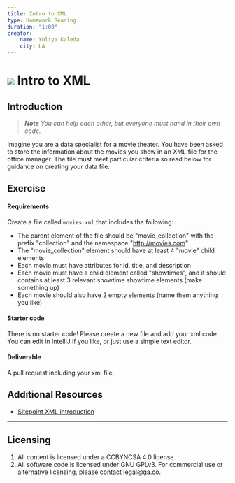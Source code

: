 ```yaml
---
title: Intro to XML
type: Homework Reading
duration: "1:00"
creator:
    name: Yuliya Kaleda
    city: LA
---
```

# ![](https://ga-dash.s3.amazonaws.com/production/assets/logo-9f88ae6c9c3871690e33280fcf557f33.png) Intro to XML

## Introduction

> ***Note*** _You can help each other, but everyone must hand in their own code._

 Imagine you are a data specialist for a movie theater. You have been asked to store the information about the movies you show in an XML file for the office manager. The file must meet particular criteria so read below for guidance on creating your data file.   

## Exercise

#### Requirements

Create a file called `movies.xml` that includes the following:

- The parent element of the file should be "movie_collection" with the prefix "collection" and the namespace "http://movies.com"
- The "movie_collection" element should have at least 4 "movie" child elements
- Each movie must have attributes for id, title, and description
- Each movie must have a child element called "showtimes", and it should contains at least 3 relevant showtime showtime elements (make something up)
- Each movie should also have 2 empty elements (name them anything you like)

#### Starter code

There is no starter code!  Please create a new file and add your xml code. You can edit in IntelliJ if you like, or just use a simple text editor.

#### Deliverable

A pull request including your xml file.

## Additional Resources
- [Sitepoint XML introduction](http://www.sitepoint.com/really-good-introduction-xml/)

---

## Licensing
1. All content is licensed under a CC­BY­NC­SA 4.0 license.
2. All software code is licensed under GNU GPLv3. For commercial use or alternative licensing, please contact [legal@ga.co](mailto:legal@ga.co).
